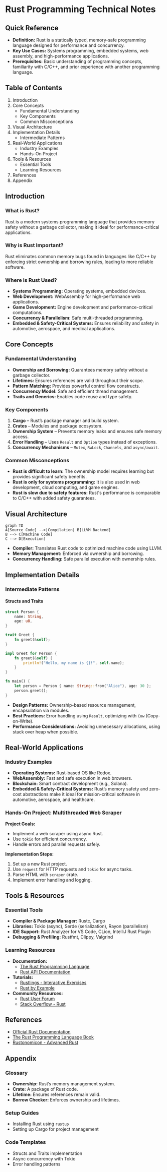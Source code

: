 # Rust Programming Technical Notes

<!-- [An introduction to Rust, a systems programming language focused on safety, concurrency, and performance.] -->

## Quick Reference

- **Definition:** Rust is a statically typed, memory-safe programming language designed for performance and concurrency.
- **Key Use Cases:** Systems programming, embedded systems, web assembly, and high-performance applications.
- **Prerequisites:** Basic understanding of programming concepts, familiarity with C/C++, and prior experience with another programming language.

## Table of Contents

1. Introduction
2. Core Concepts
   - Fundamental Understanding
   - Key Components
   - Common Misconceptions
3. Visual Architecture
4. Implementation Details
   - Intermediate Patterns
5. Real-World Applications
   - Industry Examples
   - Hands-On Project
6. Tools & Resources
   - Essential Tools
   - Learning Resources
7. References
8. Appendix

## Introduction

### What is Rust?

Rust is a modern systems programming language that provides memory safety without a garbage collector, making it ideal for performance-critical applications.

### Why is Rust Important?

Rust eliminates common memory bugs found in languages like C/C++ by enforcing strict ownership and borrowing rules, leading to more reliable software.

### Where is Rust Used?

- **Systems Programming:** Operating systems, embedded devices.
- **Web Development:** WebAssembly for high-performance web applications.
- **Game Development:** Engine development and performance-critical computations.
- **Concurrency & Parallelism:** Safe multi-threaded programming.
- **Embedded & Safety-Critical Systems:** Ensures reliability and safety in automotive, aerospace, and medical applications.

## Core Concepts

### Fundamental Understanding

- **Ownership and Borrowing:** Guarantees memory safety without a garbage collector.
- **Lifetimes:** Ensures references are valid throughout their scope.
- **Pattern Matching:** Provides powerful control flow constructs.
- **Concurrency Model:** Safe and efficient thread management.
- **Traits and Generics:** Enables code reuse and type safety.

### Key Components

1. **Cargo** – Rust’s package manager and build system.
2. **Crates** – Modules and package ecosystem.
3. **Ownership System** – Prevents memory leaks and ensures safe memory access.
4. **Error Handling** – Uses `Result` and `Option` types instead of exceptions.
5. **Concurrency Mechanisms** – `Mutex`, `RwLock`, `Channels`, and `async/await`.

### Common Misconceptions

- **Rust is difficult to learn:** The ownership model requires learning but provides significant safety benefits.
- **Rust is only for systems programming:** It is also used in web development, cloud computing, and game engines.
- **Rust is slow due to safety features:** Rust's performance is comparable to C/C++ with added safety guarantees.

## Visual Architecture

```mermaid
graph TD
A[Source Code] -->|Compilation| B[LLVM Backend]
B --> C[Machine Code]
C --> D[Execution]
```

- **Compiler:** Translates Rust code to optimized machine code using LLVM.
- **Memory Management:** Enforced via ownership and borrowing.
- **Concurrency Handling:** Safe parallel execution with ownership rules.

## Implementation Details

### Intermediate Patterns

#### Structs and Traits

```rust
struct Person {
    name: String,
    age: u8,
}

trait Greet {
    fn greet(&self);
}

impl Greet for Person {
    fn greet(&self) {
        println!("Hello, my name is {}!", self.name);
    }
}

fn main() {
    let person = Person { name: String::from("Alice"), age: 30 };
    person.greet();
}
```

- **Design Patterns:** Ownership-based resource management, encapsulation via modules.
- **Best Practices:** Error handling using `Result`, optimizing with `Cow` (Copy-on-Write).
- **Performance Considerations:** Avoiding unnecessary allocations, using stack over heap when possible.

## Real-World Applications

### Industry Examples

- **Operating Systems:** Rust-based OS like Redox.
- **WebAssembly:** Fast and safe execution in web browsers.
- **Blockchain:** Smart contract development (e.g., Solana).
- **Embedded & Safety-Critical Systems:** Rust’s memory safety and zero-cost abstractions make it ideal for mission-critical software in automotive, aerospace, and healthcare.

### Hands-On Project: Multithreaded Web Scraper

**Project Goals:**

- Implement a web scraper using async Rust.
- Use `tokio` for efficient concurrency.
- Handle errors and parallel requests safely.

**Implementation Steps:**

1. Set up a new Rust project.
2. Use `reqwest` for HTTP requests and `tokio` for async tasks.
3. Parse HTML with `scraper` crate.
4. Implement error handling and logging.

## Tools & Resources

### Essential Tools

- **Compiler & Package Manager:** Rustc, Cargo
- **Libraries:** Tokio (async), Serde (serialization), Rayon (parallelism)
- **IDE Support:** Rust Analyzer for VS Code, CLion, IntelliJ Rust Plugin
- **Debugging & Profiling:** Rustfmt, Clippy, Valgrind

### Learning Resources

- **Documentation:**
  - [The Rust Programming Language](https://doc.rust-lang.org/book/)
  - [Rust API Documentation](https://doc.rust-lang.org/std/)
- **Tutorials:**
  - [Rustlings - Interactive Exercises](https://github.com/rust-lang/rustlings)
  - [Rust by Example](https://doc.rust-lang.org/stable/rust-by-example/)
- **Community Resources:**
  - [Rust User Forum](https://users.rust-lang.org/)
  - [Stack Overflow - Rust](https://stackoverflow.com/questions/tagged/rust)

## References

- [Official Rust Documentation](https://www.rust-lang.org/)
- [The Rust Programming Language Book](https://doc.rust-lang.org/book/)
- [Rustonomicon - Advanced Rust](https://doc.rust-lang.org/nomicon/)

## Appendix

### Glossary

- **Ownership:** Rust’s memory management system.
- **Crate:** A package of Rust code.
- **Lifetime:** Ensures references remain valid.
- **Borrow Checker:** Enforces ownership and lifetimes.

### Setup Guides

- Installing Rust using `rustup`
- Setting up Cargo for project management

### Code Templates

- Structs and Traits implementation
- Async concurrency with Tokio
- Error handling patterns

